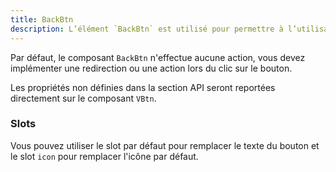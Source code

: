 ```yaml
---
title: BackBtn
description: L’élément `BackBtn` est utilisé pour permettre à l’utilisateur de revenir à la page précédente.
---
```


<doc-tabs>

<doc-tab-item label="Utilisation">

<doc-usage name="back-btn"></doc-usage>

<doc-alert type="info">

Par défaut, le composant `BackBtn` n'effectue aucune action, vous devez implémenter une redirection ou une action lors du clic sur le bouton.

</doc-alert>

</doc-tab-item>

<doc-tab-item label="API">

<doc-alert type="info">

Les propriétés non définies dans la section API seront reportées directement sur le composant `VBtn`.

</doc-alert>

<doc-api name="back-btn"></doc-api>

</doc-tab-item>

<doc-tab-item label="Personnalisation">

### Slots

Vous pouvez utiliser le slot par défaut pour remplacer le texte du bouton et le slot `icon` pour remplacer l'icône par défaut.

<doc-example file="back-btn/slots"></doc-example>

</doc-tab-item>

</doc-tabs>

<doc-sticky-button icon title="Vue d'ensemble" target="../../demarrer/vue-ensemble"></doc-sticky-button>
